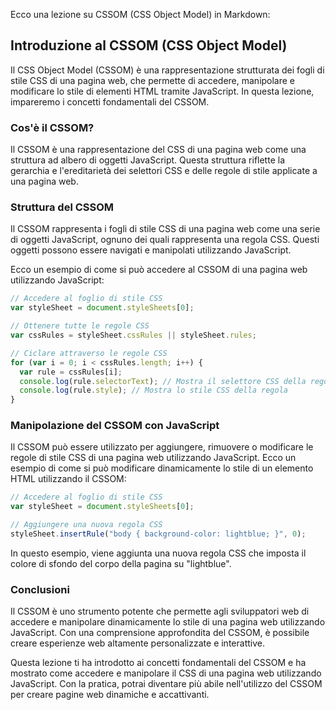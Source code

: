 Ecco una lezione su CSSOM (CSS Object Model) in Markdown:

## Introduzione al CSSOM (CSS Object Model)

Il CSS Object Model (CSSOM) è una rappresentazione strutturata dei fogli di stile CSS di una pagina web, che permette di accedere, manipolare e modificare lo stile di elementi HTML tramite JavaScript. In questa lezione, impareremo i concetti fondamentali del CSSOM.

### Cos'è il CSSOM?

Il CSSOM è una rappresentazione del CSS di una pagina web come una struttura ad albero di oggetti JavaScript. Questa struttura riflette la gerarchia e l'ereditarietà dei selettori CSS e delle regole di stile applicate a una pagina web.

### Struttura del CSSOM

Il CSSOM rappresenta i fogli di stile CSS di una pagina web come una serie di oggetti JavaScript, ognuno dei quali rappresenta una regola CSS. Questi oggetti possono essere navigati e manipolati utilizzando JavaScript.

Ecco un esempio di come si può accedere al CSSOM di una pagina web utilizzando JavaScript:

```javascript
// Accedere al foglio di stile CSS
var styleSheet = document.styleSheets[0];

// Ottenere tutte le regole CSS
var cssRules = styleSheet.cssRules || styleSheet.rules;

// Ciclare attraverso le regole CSS
for (var i = 0; i < cssRules.length; i++) {
  var rule = cssRules[i];
  console.log(rule.selectorText); // Mostra il selettore CSS della regola
  console.log(rule.style); // Mostra lo stile CSS della regola
}
```

### Manipolazione del CSSOM con JavaScript

Il CSSOM può essere utilizzato per aggiungere, rimuovere o modificare le regole di stile CSS di una pagina web utilizzando JavaScript. Ecco un esempio di come si può modificare dinamicamente lo stile di un elemento HTML utilizzando il CSSOM:

```javascript
// Accedere al foglio di stile CSS
var styleSheet = document.styleSheets[0];

// Aggiungere una nuova regola CSS
styleSheet.insertRule("body { background-color: lightblue; }", 0);
```

In questo esempio, viene aggiunta una nuova regola CSS che imposta il colore di sfondo del corpo della pagina su "lightblue".

### Conclusioni

Il CSSOM è uno strumento potente che permette agli sviluppatori web di accedere e manipolare dinamicamente lo stile di una pagina web utilizzando JavaScript. Con una comprensione approfondita del CSSOM, è possibile creare esperienze web altamente personalizzate e interattive.

Questa lezione ti ha introdotto ai concetti fondamentali del CSSOM e ha mostrato come accedere e manipolare il CSS di una pagina web utilizzando JavaScript. Con la pratica, potrai diventare più abile nell'utilizzo del CSSOM per creare pagine web dinamiche e accattivanti.
